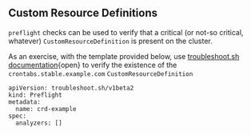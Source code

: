 ## Custom Resource Definitions

`preflight` checks can be used to verify that a critical (or not-so critical, whatever) `CustomResourceDefinition` is present on the cluster. 

As an exercise, with the template provided below, use [troubleshoot.sh documentation](https://troubleshoot.sh/docs/analyze/){open} to verify the existence of the `crontabs.stable.example.com` `CustomResourceDefinition` 

````
apiVersion: troubleshoot.sh/v1beta2
kind: Preflight
metadata:
  name: crd-example
spec:
  analyzers: []
````

